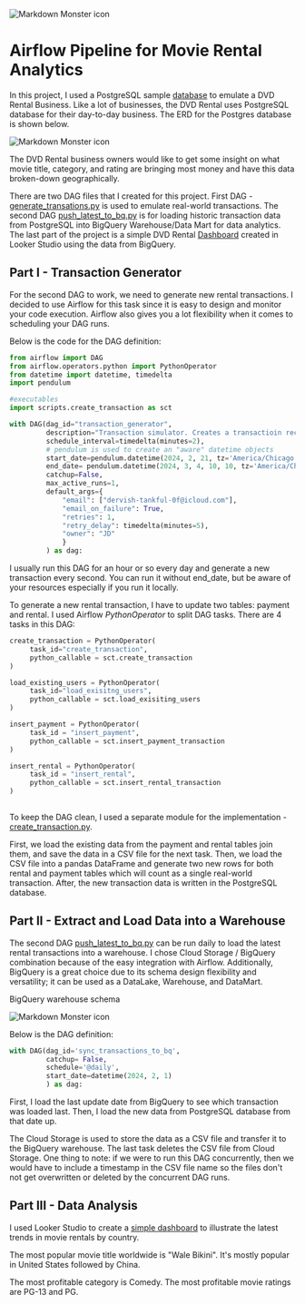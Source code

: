 <img src="images/header_image_readmeheader.jpg"
     alt="Markdown Monster icon"
     style="margin: 0px;" />

# Airflow Pipeline for Movie Rental Analytics

In this project, I used a PostgreSQL sample [database](https://www.postgresqltutorial.com/postgresql-getting-started/postgresql-sample-database/) to emulate a DVD Rental Business. Like a lot of businesses, the DVD Rental uses PostgreSQL database for their day-to-day business. The ERD for the Postgres database is shown below.

<img src="images/dvd-rental-sample-database-diagram.png"
     alt="Markdown Monster icon"
     style="margin: 0px;" />

The DVD Rental business owners would like to get some insight on what movie title, category, and rating are bringing most money and have this data broken-down geographically.   

There are two DAG files that I created for this project. First DAG - [generate_transations.py](dags/generate_transaction.py) is used to emulate real-world transactions. The second DAG [push_latest_to_bq.py](dags/push_latest_to_bq.py) is for loading historic transaction data from PostgreSQL into BigQuery Warehouse/Data Mart for data analytics. The last part of the project is a simple DVD Rental [Dashboard](https://lookerstudio.google.com/reporting/8d7374ba-2cc5-4ecb-a890-313dccc8734f) created in Looker Studio using the data from BigQuery. 

## Part I - Transaction Generator

For the second DAG to work, we need to generate new rental transactions. I decided to use Airflow for this task since it is easy to design and monitor your code execution. Airflow also gives you a lot flexibility when it comes to scheduling your DAG runs. 

Below is the code for the DAG definition:

```python
from airflow import DAG
from airflow.operators.python import PythonOperator
from datetime import datetime, timedelta
import pendulum

#executables
import scripts.create_transaction as sct

with DAG(dag_id="transaction_generator", 
         description="Transaction simulator. Creates a transactioin record in the DB.",
         schedule_interval=timedelta(minutes=2),
         # pendulum is used to create an "aware" datetime objects 
         start_date=pendulum.datetime(2024, 2, 21, tz='America/Chicago'),
         end_date= pendulum.datetime(2024, 3, 4, 10, 10, tz='America/Chicago'),
         catchup=False,
         max_active_runs=1,         
         default_args={
             "email": ["dervish-tankful-0f@icloud.com"],
             "email_on_failure": True,
             "retries": 1,
             "retry_delay": timedelta(minutes=5),
             "owner": "JD"
             }
         ) as dag:
```
I usually run this DAG for an hour or so every day and generate a new transaction every second. You can run it without end_date, but be aware of your resources especially if you run it locally. 

To generate a new rental transaction, I have to update two tables: payment and rental. I used Airflow <i>PythonOperator</i> to split DAG tasks. There are 4 tasks in this DAG:

```python
create_transaction = PythonOperator(
     task_id="create_transaction",
     python_callable = sct.create_transaction
)

load_existing_users = PythonOperator(
     task_id="load_exisitng_users",
     python_callable = sct.load_exisiting_users
)

insert_payment = PythonOperator(
     task_id = "insert_payment",
     python_callable = sct.insert_payment_transaction
)

insert_rental = PythonOperator(
     task_id = "insert_rental",
     python_callable = sct.insert_rental_transaction
)
    
```

To keep the DAG clean, I used a separate module for the implementation - [create_transaction.py](./dags/scripts/create_transaction.py).

First, we load the existing data from the payment and rental tables join them, and save the data in a CSV file for the next task. Then, we load the CSV file into a pandas DataFrame and generate two new rows for both rental and payment tables which will count as a single real-world transaction. After, the new transaction data is written in the PostgreSQL database.

## Part II - Extract and Load Data into a Warehouse

The second DAG [push_latest_to_bq.py](./dags/push_latest_to_bq.py) can be run daily to load the latest rental transactions into a warehouse. I chose Cloud Storage / BigQuery combination because of the easy integration with Airflow. Additionally, BigQuery is a great choice due to its schema design flexibility and versatility; it can be used as a DataLake, Warehouse, and DataMart. 

BigQuery warehouse schema

<img src="./images/bq_warehouse_schema.png"
     alt="Markdown Monster icon"
     style="margin: 0px;" />

Below is the DAG definition:
```python   
with DAG(dag_id='sync_transactions_to_bq', 
         catchup= False, 
         schedule='@daily',
         start_date=datetime(2024, 2, 1)
         ) as dag:
```
First, I load the last update date from BigQuery to see which transaction was loaded last. Then, I load the new data from PostgreSQL database from that date up. 

The Cloud Storage is used to store the data as a CSV file and transfer it to the BigQuery warehouse. The last task deletes the CSV file from Cloud Storage. One thing to note: if we were to run this DAG concurrently, then we would have to include a timestamp in the CSV file name so the files don't not get overwritten or deleted by the concurrent DAG runs.

## Part III - Data Analysis 

I used Looker Studio to create a [simple dashboard](https://lookerstudio.google.com/reporting/8d7374ba-2cc5-4ecb-a890-313dccc8734f) to illustrate the latest trends in movie rentals by country.

The most popular movie title worldwide is "Wale Bikini". It's mostly popular in United States followed by China. 

The most profitable category is Comedy. The most profitable movie ratings are PG-13 and PG. 